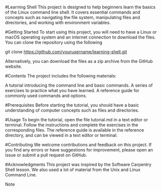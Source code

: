 #Learning Shell
This project is designed to help beginners learn the basics of the Linux command line shell. It covers essential commands and concepts such as navigating the file system, manipulating files and directories, and working with environment variables.

#Getting Started
To start using this project, you will need to have a Linux or macOS operating system and an internet connection to download the files.
You can clone the repository using the following

git clone https://github.com/yourusername/learning-shell.git

Alternatively, you can download the files as a zip archive from the GitHub website.

#Contents
The project includes the following materials:

A tutorial introducing the command line and basic commands.
A series of exercises to practice what you have learned.
A reference guide for commonly used commands and options.

#Prerequisites
Before starting the tutorial, you should have a basic understanding of computer concepts such as files and directories.

#Usage
To begin the tutorial, open the file tutorial.md in a text editor or terminal. Follow the instructions and complete the exercises in the corresponding files.
The reference guide is available in the reference directory, and can be viewed in a text editor or terminal.

#Contributing
We welcome contributions and feedback on this project. If you find any errors or have suggestions for improvement, please open an issue or submit a pull request on GitHub.

#Acknowledgments
This project was inspired by the Software Carpentry Shell lesson. We also used a lot of material from the Unix and Linux Command Line.

Note

